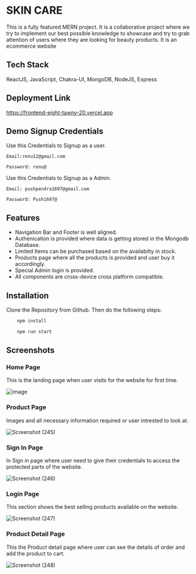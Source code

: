 
# SKIN CARE

This is a fully featured MERN project. It is a collaborative project where we try to implement our best possible knowledge to showcase and try to grab attention of users where they are looking for beauty products. It is an ecommerce website

## Tech Stack

ReactJS, JavaScript, Chakra-UI, MongoDB, NodeJS, Express


## Deployment Link
https://frontend-eight-tawny-20.vercel.app

## Demo Signup Credentials
Use this Credentials to Signup as a user.

``Email:renu12@gmail.com``

``Password: renu@``

Use this Credentials to Signup as a Admin.

``Email: pushpendra1697@gmail.com``

``Password: Push1697@``
## Features

- Navigation Bar and Footer is well aligned.
- Authenication is provided where data is getting stored in the Mongodb Database.
- Limited Items can be purchased based on the availabilty in stock.
- Products page where all the products is provided and user buy it accordingly.
- Special Admin login is provided.
- All components are cross-device cross platform compatible.



## Installation

Clone the Repository from Github. Then do the following steps:

```bash
    npm install

    npm run start
```
    
## Screenshots

 ### Home Page
 This is the landing page when user visits for the website for first time.

![image](https://user-images.githubusercontent.com/102507444/228644095-b5359fbd-5d6f-453d-b395-c84741a6bada.png)



 ### Product Page
Images and all necessary information required or user intrested to look at.

![Screenshot (245)](https://user-images.githubusercontent.com/102507444/213933374-997845c1-368d-4d41-9568-ecd9e78cd4ce.png)

 ### Sign In Page
 In Sign in page where user need to give their credentials to access the protected parts of the website.
 
![Screenshot (246)](https://user-images.githubusercontent.com/102507444/213933459-337b91ab-fe3e-410a-bc23-762cdf1e6028.png)


  ### Login Page
 This section shows the best selling products available on the website.
 
![Screenshot (247)](https://user-images.githubusercontent.com/102507444/213933517-68754744-d018-47da-a01f-2f88105fd3ad.png)


 ### Product Detail Page
 This the Product detail page where user can see the details of order and add the product to cart.
 
![Screenshot (248)](https://user-images.githubusercontent.com/102507444/213933563-a8377ebc-3ff8-4a26-97d1-5b5a13c6d3df.png)



